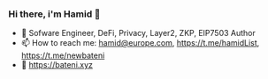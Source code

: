 ### Hi there, i'm Hamid 👋

- 🔭 Sofware Engineer, DeFi, Privacy, Layer2, ZKP, EIP7503 Author
- 📫 How to reach me: hamid@europe.com, https://t.me/hamidList, https://t.me/newbateni
- 💬 https://bateni.xyz
